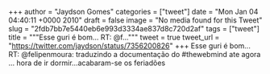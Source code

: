 
+++
author = "Jaydson Gomes"
categories = ["tweet"]
date = "Mon Jan 04 04:40:11 +0000 2010"
draft = false
image = "No media found for this Tweet"
slug = "2fdb7bb7e5440eb6e993d3334ae837d8c720d2af"
tags = ["tweet"]
title = """Esse guri é bom... RT: @f..."""
tweet = true
tweet_url = "https://twitter.com/jaydson/status/7356200826"
+++
Esse guri é bom... RT: @felipenmoura: traduzindo a documentação do #thewebmind ate agora ... hora de ir dormir...acabaram-se os feriadões
